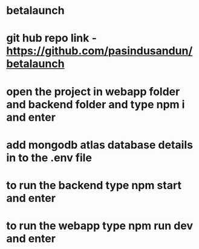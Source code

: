 # betalaunch

# git hub repo link - https://github.com/pasindusandun/betalaunch

# open the project in webapp folder and backend folder and type npm i and enter
# add mongodb atlas  database details in to the .env file 
# to run the backend type npm start and enter
# to run the webapp type npm run dev and enter